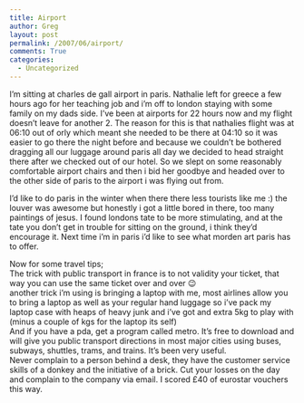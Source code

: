 ```yaml
---
title: Airport
author: Greg
layout: post
permalink: /2007/06/airport/
comments: True
categories:
  - Uncategorized
---
```

I&#8217;m sitting at charles de gall airport in paris. Nathalie left for greece a few hours ago for her teaching job and i&#8217;m off to london staying with some family on my dads side. I&#8217;ve been at airports for 22 hours now and my flight doesn&#8217;t leave for another 2. The reason for this is that nathalies flight was at 06:10 out of orly which meant she needed to be there at 04:10 so it was easier to go there the night before and because we couldn&#8217;t be bothered dragging all our luggage around paris all day we decided to head straight there after we checked out of our hotel. So we slept on some reasonably comfortable airport chairs and then i bid her goodbye and headed over to the other side of paris to the airport i was flying out from.

I&#8217;d like to do paris in the winter when there there less tourists like me :) the louver was awesome but honestly i got a little bored in there, too many paintings of jesus. I found londons tate to be more stimulating, and at the tate you don&#8217;t get in trouble for sitting on the ground, i think they&#8217;d encourage it. Next time i&#8217;m in paris i&#8217;d like to see what morden art paris has to offer. 

Now for some travel tips;  
The trick with public transport in france is to not validity your ticket, that way you can use the same ticket over and over 😉  
another trick i&#8217;m using is bringing a laptop with me, most airlines allow you to bring a laptop as well as your regular hand luggage so i&#8217;ve pack my laptop case with heaps of heavy junk and i&#8217;ve got and extra 5kg to play with (minus a couple of kgs for the laptop its self)  
And if you have a pda, get a program called metro. It&#8217;s free to download and will give you public transport directions in most major cities using buses, subways, shuttles, trams, and trains. It&#8217;s been very useful.  
Never complain to a person behind a desk, they have the customer service skills of a donkey and the initiative of a brick. Cut your losses on the day and complain to the company via email. I scored £40 of eurostar vouchers this way.